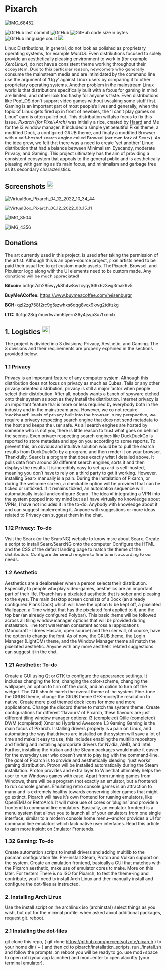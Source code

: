 # Pixarch  

![IMG_68452](https://user-images.githubusercontent.com/62053026/213844134-d79cbb35-5664-4686-b231-2dec841ca166.png)

![GitHub last commit](https://img.shields.io/github/last-commit/heisenburgh/pixarch?style=plastic) ![GitHub](https://img.shields.io/github/license/heisenburgh/pixarch?style=plastic) ![GitHub code size in bytes](https://img.shields.io/github/languages/code-size/heisenburgh/pixarch?style=plastic) ![GitHub language count](https://img.shields.io/github/languages/count/heisenburgh/pixarch?color=critical&style=plastic) [![](https://dcbadge.vercel.app/api/server/MQCpbUfa&style=plastic)](https://discord.gg/MQCpbUfa)

Linux Distributions, in general, do not look as polished as proprietary operating systems, for example *MacOS*. Even distributions focused to solely provide an aesthetically pleasing environment to work in (for example *XeroLinux*), do not have a consistent theme working throughout their ecosystem. Due to this particular reason, newcomers who generally consume the mainstream media and are intimidated by the command line use the argument of ‘Ugly’ against Linux users by comparing it to other proprietary operating systems. Another problem in the mainstream Linux world is that distributions specifically built with a focus for gaming in mind are limited, and rather look too flashy for anyone's taste. Even distributions like Pop!_OS don’t support video games without tweaking some stuff first. Gaming is an important part of most people’s lives and generally, when the topic of Linux gets fired up in front of newbies, the “I can’t play games on Linux” card is often pulled out. This distribution will also focus to fix this issue. *Pixarch (for Pixel+Arch)* was initially a rice, created by [Haard](https://github.com/haardispro) and Me for the i3 window manager. It included a simple yet beautiful Pixel theme, a modified Dock, a configured GRUB theme, and finally a modified Browser with a self-hosted search engine called Browsel (our own fork of Searx). As the idea grew, we felt that there was a need to create ‘yet another’ Linux distribution that had a balance between Minimalism, Eyecandy, moderate Privacy, and Gaming. This project ultimately has the aim of providing a consistent ecosystem that appeals to the general public and is aesthetically pleasing with gaming as it’s main focus, and minimalism and garbage free as its secondary characteristics.

## Screenshots <img src="https://media0.giphy.com/media/l3V0s5MV1kudEMP9C/giphy.gif?cid=82a1493bfq18fjawj4h3z9idqpfnn5brezcp05ffmdpkw0vf&rid=giphy.gif" width="20" height="25"/>
![VirtualBox_Pixarch_04_12_2022_10_34_44](https://user-images.githubusercontent.com/62053026/210720807-0465050e-2fe8-4718-96e6-be167cdebdf7.jpg)

![VirtualBox_Pixarch_06_12_2022_00_15_11](https://user-images.githubusercontent.com/62053026/210720837-c1423f42-7675-4195-bcdc-17bbcd609dab.jpg)

![IMG_8504](https://user-images.githubusercontent.com/62053026/210720860-ff41bd60-256d-419f-9e3d-4bd59deed608.jpg)

![IMG_4356](https://user-images.githubusercontent.com/62053026/210720877-359421ff-2276-429f-bc58-ec98a4e26a84.jpg)

## Donations
The art currently used in this project, is used after taking the permission of the artist. Although this is an open-source project, pixel artists need to be paid their usual fee to get custom made assets. The Pixarch, Browsel, and Pixulator logo along with the UI elements need to be custom made. Any donations will be much appreciated!

**Bitcoin:**
bc1qn7ch285wyyk8h4w8wzcyqyt69x6z3wg3mak9v5

**BuyMeACoffee:**
https://www.buymeacoffee.com/heisenburgr

**BCH:**
qzl2zg758f2rc9g5szwhxs6dqg8vcx9kwg2tdttzkg

**LTC:**
ltc1qc28rg7nuvrlw7hm6lyern36y4jsyp3u7fxnmtx

## 1. Logistics <img src="https://media2.giphy.com/media/Gm8w0lMcTY0a4/giphy.gif?cid=82a1493bolqqorahnuv9y1fpi6ryo4hdzjw5dtt6mjdi92uv&rid=giphy.gif" height="25" width="25"/>

The project is divided into 3 divisions; Privacy, Aesthetic, and Gaming. The 3 divisions and their requirements are properly explained in the sections provided below.

### 1.1 Privacy

Privacy is an important feature of any computer system. Although this distribution does not focus on privacy as much as Qubes, Tails or any other privacy oriented distribution, privacy is still a major factor when people select their distribution. After all, nobody wants a bunch of spyware etched onto their system as soon as they install the distribution. Internet privacy is an important feature that is more or less required by everybody both in the industry and in the mainstream area. However, we do not require ‘neckbeard’ levels of privacy built into the browser. In my perspective, we require a privacy respecting search engine that does not send metadata to the host and keeps the user safe. As all search engines are hosted by someone who is not you, there is little reason to trust what goes on behind the scenes. Even privacy respecting search engines like DuckDuckGo is reported to store metadata and spy on you according to some reports. To prevent this, an obvious and intuitive solution would be to pull the search results from DuckDuckGo by a program, and then render it on your browser. Thankfully, Searx is a program that does exactly what I detailed above. It pulls data from around 30 different search engines, sorts it and then displays the results. It is incredibly easy to set up and is self-hosted, meaning you don’t have to rely on a third party to get it working. However, installing Searx manually is a pain. During the installation of Pixarch, or during the welcome screen, a checkable option will be provided that can be ticked or unticked. If it remains ticked, an automation sequence will automatically install and configure Searx. The idea of integrating a VPN into the system popped into my mind but as I have virtually no knowledge about VPNs, I have not included it in the to-do. Anybody with knowledge about it and can suggest implementing it. Anyone with suggestions or more ideas related to Privacy can suggest them in the chat.

### 1.12 Privacy: To-do

Visit the Searx (or the SearxNG) website to know more about Searx. Create a script to install Searx/SearxNG onto the computer. Configure the HTML and the CSS of the default landing page to match the theme of the distribution. Configure the search engine to fine tune it according to our needs.

### 1.2 Aesthetic

Aesthetics are a dealbreaker when a person selects their distribution. Especially to people who play video-games, aesthetics are an important part of their life. Pixarch has a pixelated aesthetic that is sober and pleasing to the eyes. The main desktop screen consists of a Dock (an already configured Plank Dock) which will have the option to be kept off, a pixelated Wallpaper, a Time widget that has the pixelated font applied to it, and the top bar (an already configured Polybar). This basic theme will be followed across all tiling window manager options that will be provided during installation. The font will remain consistent across all applications (Monocraft - Idrees Hassan, open source) and the user will, of course, have the option to change the font. As of now, the GRUB theme, the Login Manager (LightDM) theme, and the Window Manager theme all match the pixelated aesthetic. Anyone with any more aesthetic related suggestions can suggest it in the chat.

### 1.21 Aesthetic: To-do

Create a GUI using Qt or GTK to configure the appearance settings. It includes changing the font, changing the color-scheme, changing the wallpaper, an option to turn off the dock, and an option to turn off the widget. The GUI should match the overall theme of the system. Fine-tune the GRUB theme, change the GRUB theme GFX-mode/the resolution to native. Create more pixel themed dock icons for more and more applications. Change the discord theme to match the system theme. Create configurations for different ‘flavours’ of Pixarch, these flavours are just different tiling window manager options: i3 (completed) Qtile (completed) DWM (completed) Xmonad Hyprland Awesome
1.3 Gaming
Gaming is the main focus of Pixarch. Installing drivers properly is a pain on Linux, and automating the way that drivers are installed on the system will save a lot of time and make it easy to use, this includes enabling the multilib repository and finding and installing appropriate drivers for Nvidia, AMD, and Intel. Further, installing the Vulkan and the Steam packages would make it easier for the everyday user who doesn’t want to play tag with the command-line. The goal of Pixarch is to provide and aesthetically pleasing, ‘just works’ gaming distribution. Proton will be installed automatically during the Steam installation. Proton provides and extra layer to Wine that ultimately helps the user to run Windows games with ease. Apart from running games from Windows, there will be a program (not exactly an emulator, but a frontend) to run console games. Emulating retro console games is an attraction to many and is extremely healthy towards conserving older games that might go extinct. Pixarch will have it’s own frontend for running emulators, like OpenEMU or RetroArch. It will make use of cores or ‘plugins’ and provide a frontend to command line emulators. Basically, an emulator frontend is a menu system that allows you to launch all of your emulators from one single interface, similar to a modern console home menu—and/or provides a UI for command line emulators which lack native user interfaces. Read this article to gain more insight on Emulator Frontends.

### 1.32 Gaming: To-do

Create automation scripts to install drivers and adding multilib to the pacman configuration file. Pre-install Steam, Proton and Vulkan support on the system. Create an emulation frontend, basically a GUI that matches with the Pixarch aesthetic, make use of emulator cores to make. More on this later.
For testers
There is no ISO for Pixarch, to test the theme-ing and contribute, you’ll need to install Arch Linux and then manually install and configure the dot-files as instructed.

### 2. Installing Arch Linux

Use the install script on the archlinux iso (archinstall) select things as you wish, but opt for the minimal profile.
when asked about additional packages, request git.
reboot.

### 2.1 Installing the dot-files

git clone this repo, ( git clone https://github.com/preceptsofzote/pixarch ) to your home dir ( ~ ) and then cd to pixarch/installation_scripts.
run ./install.sh and follow the prompts.
on reboot you will be ready to go.
use mod+space to open rofi (your app launcher) and mod+enter to open alacritty (your terminal emulator).

